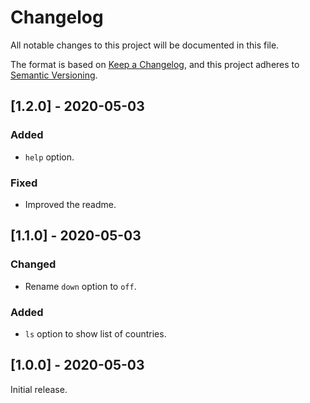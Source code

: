 # Changelog

All notable changes to this project will be documented in this file.

The format is based on [Keep a Changelog](https://keepachangelog.com/en/1.0.0/), and this project adheres to [Semantic Versioning](https://semver.org/spec/v2.0.0.html).

## [1.2.0] - 2020-05-03

### Added

  - `help` option.

### Fixed

  - Improved the readme.

## [1.1.0] - 2020-05-03

### Changed

  - Rename `down` option to `off`.

### Added

  - `ls` option to show list of countries.

## [1.0.0] - 2020-05-03

Initial release.
